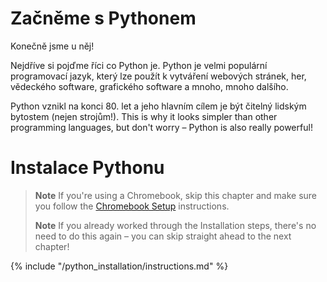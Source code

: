 # Začněme s Pythonem

Konečně jsme u něj!

Nejdříve si pojďme říci co Python je. Python je velmi populární programovací jazyk, který lze použít k vytváření webových stránek, her, vědeckého software, grafického software a mnoho, mnoho dalšího.

Python vznikl na konci 80. let a jeho hlavním cílem je být čitelný lidským bytostem (nejen strojům!). This is why it looks simpler than other programming languages, but don't worry – Python is also really powerful!

# Instalace Pythonu

> **Note** If you're using a Chromebook, skip this chapter and make sure you follow the [Chromebook Setup](../chromebook_setup/README.md) instructions.
> 
> **Note** If you already worked through the Installation steps, there's no need to do this again – you can skip straight ahead to the next chapter!

{% include "/python_installation/instructions.md" %}